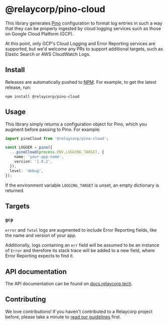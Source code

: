 # @relaycorp/pino-cloud

This library generates [Pino](https://getpino.io) configuration to format log entries in such a way that they can be properly ingested by cloud logging services such as those on Google Cloud Platform (GCP).

At this point, only GCP's Cloud Logging and Error Reporting services are supported, but we'd welcome any PRs to support additional targets, such as Elastic Search or AWS CloudWatch Logs.

## Install

Releases are automatically pushed to [NPM](https://www.npmjs.com/package/@relaycorp/pino-cloud). For example, to get the latest release, run:

```shell
npm install @relaycorp/pino-cloud
```

## Usage

This library simply returns a configuration object for Pino, which you augment before passing to Pino. For example:

```typescript
import pinoCloud from '@relaycorp/pino-cloud';

const LOGGER = pino({
  ...pinoCloud(process.ENV.LOGGING_TARGET, {
    name: 'your-app-name',
    version: '1.0.2',
  }),
  level: 'debug',
});
```

If the environment variable `LOGGING_TARGET` is unset, an empty dictionary is returned.

## Targets

### `gcp`

`error` and `fatal` logs are augmented to include Error Reporting fields, like the name and version of your app.

Additionally, logs containing an `err` field will be assumed to be an instance of `Error` and therefore its stack trace will be added to a new field, where Error Reporting expects to find it.

## API documentation

The API documentation can be found on [docs.relaycorp.tech](https://docs.relaycorp.tech/pino-cloud-js/).

## Contributing

We love contributions! If you haven't contributed to a Relaycorp project before, please take a minute to [read our guidelines](https://github.com/relaycorp/.github/blob/master/CONTRIBUTING.md) first.

